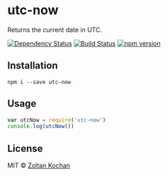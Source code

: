 # utc-now

Returns the current date in UTC.

[![Dependency Status](https://david-dm.org/zkochan/utc-now/status.svg?style=flat)](https://david-dm.org/zkochan/utc-now)
[![Build Status](https://travis-ci.org/zkochan/utc-now.svg?branch=master)](https://travis-ci.org/zkochan/utc-now)
[![npm version](https://badge.fury.io/js/utc-now.svg)](http://badge.fury.io/js/utc-now)


## Installation

```
npm i --save utc-now
```


## Usage

```js
var utcNow = require('utc-now')
console.log(utcNow())
```


## License

MIT © [Zoltan Kochan](https://github.com/zkochan)
